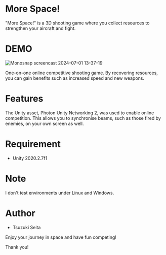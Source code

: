 # More Space!

"More Space!" is a 3D shooting game where you collect resources to strengthen your aircraft and fight.

# DEMO
![Monosnap screencast 2024-07-01 13-37-19](https://github.com/tsuzuki-seita/MoreSpace/assets/131642694/da4bddd3-5c24-492e-bd34-163b44a7096f)

One-on-one online competitive shooting game.
By recovering resources, you can gain benefits such as increased speed and new weapons.

# Features

The Unity asset, Photon Unity Networking 2, was used to enable online competition.
This allows you to synchronise beams, such as those fired by enemies, on your own screen as well.

# Requirement

* Unity 2020.2.7f1

# Note

I don't test environments under Linux and Windows.

# Author

* Tsuzuki Seita

Enjoy your journey in space and have fun competing!

Thank you!
